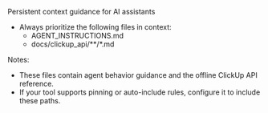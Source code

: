 Persistent context guidance for AI assistants

- Always prioritize the following files in context:
  - AGENT_INSTRUCTIONS.md
  - docs/clickup_api/**/*.md

Notes:
- These files contain agent behavior guidance and the offline ClickUp API reference.
- If your tool supports pinning or auto-include rules, configure it to include these paths.
